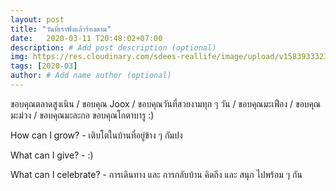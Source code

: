 ```yaml
---
layout: post
title: "วันที่เราฟังแล้วร้องตาม"
date:   2020-03-11 T20:48:02+07:00
description: # Add post description (optional)
img: https://res.cloudinary.com/sdees-reallife/image/upload/v1583933323/IMG_3188.jpg # Add image post (optional)
tags: [2020-03]
author: # Add name author (optional)
---
```

ขอบคุณตลาดสูงเนิน /  ขอบคุณ Joox / ขอบคุณวันที่สวยงามทุก ๆ วัน / ขอบคุณมะเฟือง / ขอบคุณมะม่วง / ขอบคุณมะละกอ  ขอบคุณโกตาบารู :)

<i class="fa fa-child" style="color:plum"></i>

How can I grow? - เติบโตในบ้านที่อยู่ข้าง ๆ กัมปง

What can I give? - :)

What can I celebrate? - การเดินทาง และ การกลับบ้าน คิดถึง และ สนุก ไปพร้อม ๆ กัน
